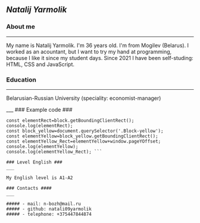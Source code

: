 ## ***Natalij Yarmolik*** ##

### About me ###
___

My name is Natalij Yarmolik. I'm 36 years old. I'm from Mogilev (Belarus). I worked as an acountant, but I want to try my hand at programming, because I like it since my student days. Since 2021 I have been self-studing: HTML, CSS and JavaScript.   

### Education ###
___

 Belarusian-Russian University (speciality: economist-manager) 

___ ### Example code ###


```const block=document.querySelector('.container');  
const elementRect=block.getBoundingClientRect();  
console.log(elementRect);  
const block_yellow=document.querySelector('.Block-yellow');  
const elementYellow=block_yellow.getBoundingClientRect();  
const elementYellow_Rect=elementYellow+window.pageYOffset;  
console.log(elementYellow);  
console.log(elementYellow_Rect); ```

### Level English ###
___

My English level is A1-A2 

### Contacts ####
___

##### - mail: n-bozh@mail.ru
##### - github: natali09yarmolik
##### - telephone: +375447844874 



